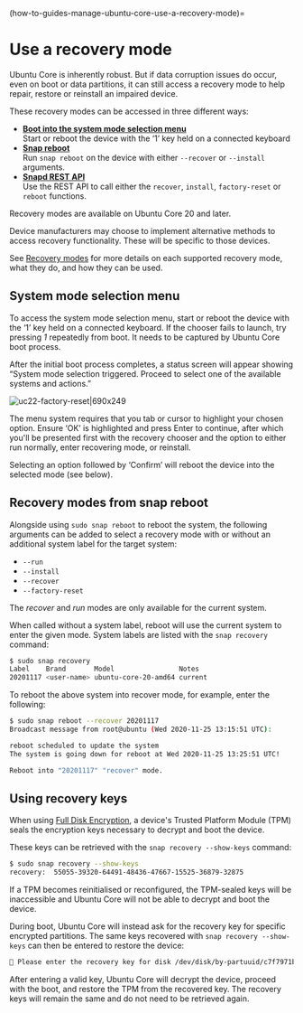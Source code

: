 (how-to-guides-manage-ubuntu-core-use-a-recovery-mode)=
# Use a recovery mode

Ubuntu Core is inherently robust. But if data corruption issues do occur, even on boot or data partitions, it can still access a recovery mode to help repair, restore or reinstall an impaired device.

These recovery modes can be accessed in three different ways:

- **[Boot into the system mode selection menu](#system-mode-selection-menu)**</br>
Start or reboot the device with the ‘1’ key held on a connected keyboard
- **[Snap reboot](#recovery-modes-from-snap-reboot)**</br>
Run `snap reboot` on the device with either `--recover` or `--install` arguments.
- **[Snapd REST API](https://snapcraft.io/docs/snapd-api#heading--systems-get)**</br>
Use the REST API to call either the `recover`, `install`, `factory-reset` or `reboot` functions.

Recovery modes are available on Ubuntu Core 20 and later.

Device manufacturers may choose to implement alternative methods to access recovery functionality. These will be specific to those devices.

See [Recovery modes](/explanation/recovery-modes) for more details on each supported recovery mode, what they do, and how they can be used.

## System mode selection menu

To access the system mode selection menu, start or reboot the device with the ‘1’ key held on a connected keyboard. If the chooser fails to launch, try pressing _1_ repeatedly from boot. It needs to be captured by Ubuntu Core boot process.

After the initial boot process completes, a status screen will appear showing “System mode selection triggered. Proceed to select one of the available systems and actions.”

![uc22-factory-reset|690x249](https://assets.ubuntu.com/v1/e67198a4-use-a-recovery-mode.png) 

The menu system requires that you tab or cursor to highlight your chosen option. Ensure ‘OK’ is highlighted and press Enter to continue, after which you'll be presented first with the recovery chooser and the option to either run normally, enter recovering mode, or reinstall.

Selecting an option followed by ‘Confirm’ will reboot the device into the selected mode (see below).

## Recovery modes from snap reboot

Alongside using `sudo snap reboot` to reboot the system, the following  arguments can be added to select a recovery mode with or without an additional system label for the target system:

- `--run`
- `--install`
- `--recover`
- `--factory-reset`

The _recover_ and _run_ modes are only available for the current system.

When called without a system label, reboot will use the current system to enter the given mode. System labels are listed with the `snap recovery` command:

```bash
$ sudo snap recovery
Label    Brand       Model                Notes
20201117 <user-name> ubuntu-core-20-amd64 current
```

To reboot the above system into recover mode, for example, enter the following:

```bash
$ sudo snap reboot --recover 20201117
Broadcast message from root@ubuntu (Wed 2020-11-25 13:15:51 UTC):

reboot scheduled to update the system
The system is going down for reboot at Wed 2020-11-25 13:25:51 UTC!

Reboot into "20201117" "recover" mode.
```

## Using recovery keys

When using [Full Disk Encryption](/explanation/full-disk-encryption), a device's Trusted Platform Module (TPM) seals the encryption keys necessary to decrypt and boot the device. 

These keys can be retrieved with the `snap recovery --show-keys` command:

```bash
$ sudo snap recovery --show-keys
recovery:  55055-39320-64491-48436-47667-15525-36879-32875
```

If a TPM becomes reinitialised or reconfigured, the TPM-sealed keys will be inaccessible and Ubuntu Core will not be able to decrypt and boot the device.

During boot, Ubuntu Core will instead ask for the recovery key for specific encrypted partitions. The same keys recovered with `snap recovery --show-keys` can then be entered to restore the device:

```bash
🔐 Please enter the recovery key for disk /dev/disk/by-partuuid/c7f7971b: (press TAB for no echo)
```
After entering a valid key, Ubuntu Core will decrypt the device, proceed with the boot, and restore the TPM from the recovered key. The recovery keys will remain the same and do not need to be retrieved again.

